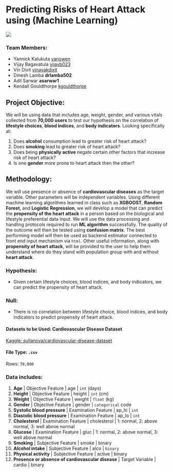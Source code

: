 # Predicting Risks of Heart Attack using (Machine Learning)

![](Images/heart%20attack%20warning%20signs.jpg)

### Team Members:
* Yannick Kalukuta [yanowen](https://github.com/Yanrice)
* Vijay Bagavatula [vijayb023](https://github.com/Vijayb023)
* Vin Dixit                 [vinayakdixit](https://github.com/vinayakdixit)
* Dinesh Lamba          **drlamba502**
* Adil Sarwar             **asarwar1**
* Kendall Gouldthorpe  [kgouldthorpe](https://github.com/kgouldthorpe)

## Project Objective:

We will be using data that includes age, weight, gender, and various vitals collected from **70,000 users** to test our hypothesis on the correlation of **lifestyle choices**, **blood indices**, and **body indicators**.
Looking specifically at:
1. Does **alcohol** consumption lead to greater risk of heart attack?
2. Does **smoking** lead to greater risk of heart attack?
3. Does being **physically active** negate certain other factors that increase risk of heart attack?
4. Is one **gender** more prone to heart attack then the other?

## Methodology:
We will use presence or absence of **cardiovascular diseases** as the target variable. Other parameters will be independent variables. Using different machine learning algorithms learned in class such as **XGBOOST**, **Random Forest**, and **Logistic Regression**, we will develop a model that can predict the **propensity of the heart attack** in a person based on the biological and lifestyle preferential data input.
We will use the data processing and handling protocols required to run **ML algorithm** successfully. The quality of the outcome will then be tested using **confusion matrix**. The best performing model will then be used as backend estimator connected to front end input mechanism via `html`. Other useful information, along with **propensity of heart attack**, will be provided to the user to help them understand where do they stand with population group with and without **heart attack**.


### Hypothesis:
* Given certain lifestyle choices, blood indices, and body indicators, we can predict the propensity of heart attack.
### Null:
* There is no correlation between lifestyle choice, blood indices, and body indicators to predict propensity of heart attack.
#### Datasets to be Used:  Cardiovascular Disease Dataset
[Kaggle: sulianova/cardiovascular-disease-dataset](https://www.kaggle.com/sulianova/cardiovascular-disease-dataset)
#### File Type: `.csv`
Rows: `70,000`
### Data includes:
1. **Age** | Objective Feature | age | `int` (days)
2. **Height** | Objective Feature | height | `int` (cm)
3. **Weight** | Objective Feature | weight | `float` (kg)
4. **Gender** | Objective Feature | gender | `categorical` code
5. **Systolic blood pressure** | Examination Feature | ap_hi | `int`
6. **Diastolic blood pressure** | Examination Feature | ap_lo | `int`
7. **Cholesterol** | Examination Feature | cholesterol | 1: normal, 2: above normal, 3: well above normal
8. **Glucose** | Examination Feature | gluc | 1: normal, 2: above normal, 3: well above normal
9. **Smoking** | Subjective Feature | smoke | binary
10. **Alcohol intake** | Subjective Feature | alco | `binary`
11. **Physical activity** | Subjective Feature | active | binary
12. **Presence or absence of cardiovascular disease** | Target Variable | cardio | binary
